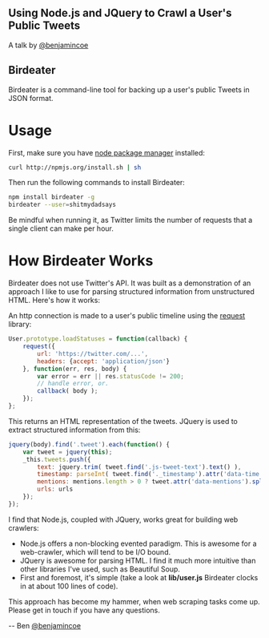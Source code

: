 Using Node.js and JQuery to Crawl a User's Public Tweets
--------------------------------------------------------

A talk by [@benjamincoe](https://twitter.com/benjamincoe)

Birdeater
---------

Birdeater is a command-line tool for backing up a user's public Tweets in JSON format.

Usage
=====

First, make sure you have [node package manager](https://github.com/isaacs/npm/) installed:

```bash
curl http://npmjs.org/install.sh | sh
```

Then run the following commands to install Birdeater:

```bash
npm install birdeater -g
birdeater --user=shitmydadsays
```

Be mindful when running it, as Twitter limits the number of requests that a single client can make per hour.

How Birdeater Works
==================

Birdeater does not use Twitter's API. It was built as a demonstration of an approach I like to use for parsing structured information from unstructured HTML. Here's how it works:

An http connection is made to a user's public timeline using the [request](https://github.com/mikeal/request/) library:

```javascript
User.prototype.loadStatuses = function(callback) {
	request({
		url: 'https://twitter.com/...',
		headers: {accept: 'application/json'}
	}, function(err, res, body) {
		var error = err || res.statusCode != 200;
		// handle error, or.
		callback( body );
	});
};
```

This returns an HTML representation of the tweets. JQuery is used to extract structured information from this:

```javascript
jquery(body).find('.tweet').each(function() {
	var tweet = jquery(this);
	_this.tweets.push({
		text: jquery.trim( tweet.find('.js-tweet-text').text() ),
		timestamp: parseInt( tweet.find('._timestamp').attr('data-time') ),
		mentions: mentions.length > 0 ? tweet.attr('data-mentions').split(' ') : [],
		urls: urls
	});
});
```

I find that Node.js, coupled with JQuery, works great for building web crawlers:

* Node.js offers a non-blocking evented paradigm. This is awesome for a web-crawler, which will tend to be I/O bound.
* JQuery is awesome for parsing HTML. I find it much more intuitive than other libraries I've used, such as Beautiful Soup.
* First and foremost, it's simple (take a look at **lib/user.js** Birdeater clocks in at about 100 lines of code).

This approach has become my hammer, when web scraping tasks come up. Please get in touch if you have any questions.

-- Ben [@benjamincoe](https://twitter.com/#/benjamincoe)
